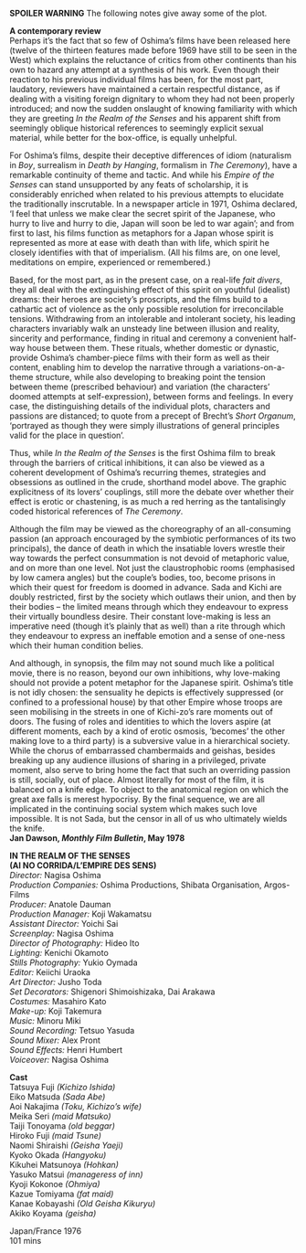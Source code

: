 
**SPOILER WARNING** The following notes give away some of the plot.

**A contemporary review**<br>
Perhaps it’s the fact that so few of Oshima’s films have been released here (twelve of the thirteen features made before 1969 have still to be seen in the West) which explains the reluctance of critics from other continents than his own to hazard any attempt at a synthesis of his work. Even though their reaction to his previous individual films has been, for the most part, laudatory, reviewers have maintained a certain respectful distance, as if dealing with a visiting foreign dignitary to whom they had not been properly introduced; and now the sudden onslaught of knowing familiarity with which they are greeting _In the Realm of the Senses_ and his apparent shift from seemingly oblique historical references to seemingly explicit sexual material, while better for the box-office, is equally unhelpful.

For Oshima’s films, despite their deceptive differences of idiom (naturalism in _Boy_, surrealism in _Death by Hanging_, formalism in _The Ceremony_), have a remarkable continuity of theme and tactic. And while his _Empire of the Senses_ can stand unsupported by any feats of scholarship, it is considerably enriched when related to his previous attempts to elucidate the traditionally inscrutable. In a newspaper article in 1971, Oshima declared, ‘I feel that unless we make clear the secret spirit of the Japanese, who hurry to live and hurry to die, Japan will soon be led to war again’; and from first to last, his films function as metaphors for a Japan whose spirit is represented as more at ease with death than with life, which spirit he closely identifies with that of imperialism. (All his films are, on one level, meditations on empire, experienced or remembered.)

Based, for the most part, as in the present case, on a real-life _fait divers_, they all deal with the extinguishing effect of this spirit on youthful (idealist) dreams: their heroes are society’s proscripts, and the films build to a cathartic act of violence as the only possible resolution for irreconcilable tensions. Withdrawing from an intolerable and intolerant society, his leading characters invariably walk an unsteady line between illusion and reality, sincerity and performance, finding in ritual and ceremony a convenient half-way house between them. These rituals, whether domestic or dynastic, provide Oshima’s chamber-piece films with their form as well as their content, enabling him to develop the narrative through a variations-on-a-theme structure, while also developing to breaking point the tension between theme (prescribed behaviour) and variation (the characters’ doomed attempts at self-expression), between forms and feelings. In every case, the distinguishing details of the individual plots, characters and passions are distanced; to quote from a precept of Brecht’s _Short Organum_, ‘portrayed as though they were simply illustrations of general principles valid for the place in question’.

Thus, while _In the Realm of the Senses_ is the first Oshima film to break through the barriers of critical inhibitions, it can also be viewed as a coherent development of Oshima’s recurring themes, strategies and obsessions as outlined in the crude, shorthand model above. The graphic explicitness of its lovers’ couplings, still more the debate over whether their effect is erotic or chastening, is as much a red herring as the tantalisingly coded historical references of _The Ceremony_.

Although the film may be viewed as the choreography of an all-consuming passion (an approach encouraged by the symbiotic performances of its two principals), the dance of death in which the insatiable lovers wrestle their way towards the perfect consummation is not devoid of metaphoric value, and on more than one level. Not just the claustrophobic rooms (emphasised by low camera angles) but the couple’s bodies, too, become prisons in which their quest for freedom is doomed in advance. Sada and Kichi are doubly restricted, first by the society which outlaws their union, and then by their bodies – the limited means through which they endeavour to express their virtually boundless desire. Their constant love-making is less an imperative need (though it’s plainly that as well) than a rite through which they endeavour to express an ineffable emotion and a sense of one-ness which their human condition belies.

And although, in synopsis, the film may not sound much like a political movie, there is no reason, beyond our own inhibitions, why love-making should not provide a potent metaphor for the Japanese spirit. Oshima’s title is not idly chosen: the sensuality he depicts is effectively suppressed (or confined to a professional house) by that other Empire whose troops are seen mobilising in the streets in one of Kichi-zo’s rare moments out of doors. The fusing of roles and identities to which the lovers aspire (at different moments, each by a kind of erotic osmosis, ’becomes’ the other making love to a third party) is a subversive value in a hierarchical society. While the chorus of embarrassed chambermaids and geishas, besides breaking up any audience illusions of sharing in a privileged, private moment, also serve to bring home the fact that such an overriding passion is still, socially, out of place. Almost literally for most of the film, it is balanced on a knife edge. To object to the anatomical region on which the great axe falls is merest hypocrisy. By the final sequence, we are all implicated in the continuing social system which makes such love impossible. It is not Sada, but the censor in all of us who ultimately wields the knife.<br>
**Jan Dawson, _Monthly Film Bulletin_, May 1978**<br>


**IN THE REALM OF THE SENSES  
(AI NO CORRIDA/L’EMPIRE DES SENS)**<br>
_Director:_ Nagisa Oshima<br>
_Production Companies:_ Oshima Productions, Shibata Organisation, Argos-Films<br>
_Producer:_ Anatole Dauman<br>
_Production Manager:_ Koji Wakamatsu<br>
_Assistant Director:_ Yoichi Sai<br>
_Screenplay:_ Nagisa Oshima<br>
_Director of Photography:_ Hideo Ito<br>
_Lighting:_ Kenichi Okamoto<br>
_Stills Photography:_ Yukio Oymada<br>
_Editor:_ Keiichi Uraoka<br>
_Art Director:_ Jusho Toda<br>
_Set Decorators:_ Shigenori Shimoishizaka, Dai Arakawa<br>
_Costumes:_ Masahiro Kato<br>
_Make-up:_ Koji Takemura<br>
_Music:_ Minoru Miki<br>
_Sound Recording:_ Tetsuo Yasuda<br>
_Sound Mixer:_ Alex Pront<br>
_Sound Effects:_ Henri Humbert<br>
_Voiceover:_ Nagisa Oshima<br>

**Cast**<br>
Tatsuya Fuji _(Kichizo Ishida)_<br>
Eiko Matsuda _(Sada Abe)_<br>
Aoi Nakajima _(Toku, Kichizo’s wife)_<br>
Meika Seri _(maid Matsuko)_<br>
Taiji Tonoyama _(old beggar)_<br>
Hiroko Fuji _(maid Tsune)_<br>
Naomi Shiraishi _(Geisha Yaeji)_<br>
Kyoko Okada _(Hangyoku)_<br>
Kikuhei Matsunoya _(Hohkan)_<br>
Yasuko Matsui _(manageress of inn)_<br>
Kyoji Kokonoe _(Ohmiya)_<br>
Kazue Tomiyama _(fat maid)_<br>
Kanae Kobayashi _(Old Geisha Kikuryu)_<br>
Akiko Koyama _(geisha)_<br>

Japan/France 1976<br>
101 mins<br>
<!--stackedit_data:
eyJoaXN0b3J5IjpbLTExNTUzNDU2NDldfQ==
-->